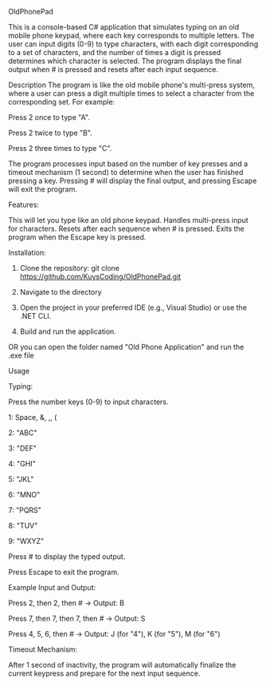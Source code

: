 OldPhonePad

This is a console-based C# application that simulates typing on an old mobile phone keypad, where each key corresponds to multiple letters. The user can input digits (0-9) to type characters, with each digit corresponding to a set of characters, and the number of times a digit is pressed determines which character is selected. The program displays the final output when # is pressed and resets after each input sequence.

Description
The program is like the old mobile phone's multi-press system, where a user can press a digit multiple times to select a character from the corresponding set. For example:

Press 2 once to type "A".

Press 2 twice to type "B".

Press 2 three times to type "C".

The program processes input based on the number of key presses and a timeout mechanism (1 second) to determine when the user has finished pressing a key. Pressing # will display the final output, and pressing Escape will exit the program.

Features:

This will let you type like an old phone keypad.
Handles multi-press input for characters.
Resets after each sequence when # is pressed.
Exits the program when the Escape key is pressed.

Installation:

1. Clone the repository: git clone https://github.com/KuysCoding/OldPhonePad.git

2. Navigate to the directory

3. Open the project in your preferred IDE (e.g., Visual Studio) or use the .NET CLI.

4. Build and run the application.

OR you can open the folder named "Old Phone Application" and run the .exe file

Usage

Typing:

Press the number keys (0-9) to input characters.

1: Space, &, ,, (

2: "ABC"

3: "DEF"

4: "GHI"

5: "JKL"

6: "MNO"

7: "PQRS"

8: "TUV"

9: "WXYZ"

Press # to display the typed output.

Press Escape to exit the program.

Example Input and Output:

Press 2, then 2, then # → Output: B

Press 7, then 7, then 7, then # → Output: S

Press 4, 5, 6, then # → Output: J (for "4"), K (for "5"), M (for "6")

Timeout Mechanism:

After 1 second of inactivity, the program will automatically finalize the current keypress and prepare for the next input sequence.
